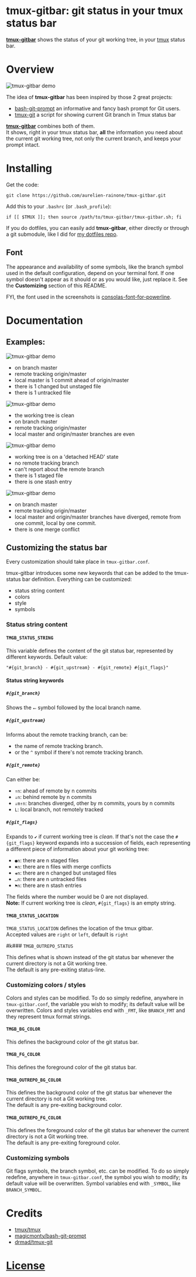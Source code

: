 tmux-gitbar: git status in your tmux status bar
============

[**tmux-gitbar**][2] shows the status of your git working tree, in your
[tmux][1] status bar.


# Overview

![tmux-gitbar
demo](http://aurelien-rainone.github.io/tmux-gitbar/tmux-gitbar-demo.gif)

The idea of **tmux-gitbar** has been inspired by those 2 great projects:
* [bash-git-prompt][3] an informative and fancy bash prompt for Git users.
* [tmux-git][4] a script for showing current Git branch in Tmux status bar

[**tmux-gitbar**][2] combines both of them.  
It shows, right in your tmux status bar, **all** the information you need about
the current git working tree, not only the current branch, and keeps your
prompt intact.

# Installing

Get the code:

    git clone https://github.com/aurelien-rainone/tmux-gitbar.git

Add this to your `.bashrc` (or `.bash_profile`):

    if [[ $TMUX ]]; then source /path/to/tmux-gitbar/tmux-gitbar.sh; fi

If you do dotfiles, you can easily add **tmux-gitbar**, either directly or
through a git submodule, like I did for [my dotfiles repo][5]. 

## Font

The appearance and availability of some symbols, like the branch symbol used in
the default configuration, depend on your terminal font. If one symbol doesn't
appear as it should or as you would like, just replace it. See the
**Customizing** section of this README.

FYI, the font used in the screenshots is [consolas-font-for-powerline][6].

# Documentation

## Examples:

![tmux-gitbar demo](http://aurelien-rainone.github.io/tmux-gitbar/example1.png)
 - on branch master
 - remote tracking origin/master
 - local master is 1 commit ahead of origin/master
 - there is 1 changed but unstaged file
 - there is 1 untracked file

![tmux-gitbar demo](http://aurelien-rainone.github.io/tmux-gitbar/example2.png)
 - the working tree is clean
 - on branch master
 - remote tracking origin/master
 - local master and origin/master branches are even

![tmux-gitbar demo](http://aurelien-rainone.github.io/tmux-gitbar/example3.png)
 - working tree is on a 'detached HEAD' state
 - no remote tracking branch
 - can't report about the remote branch
 - there is 1 staged file
 - there is one stash entry

![tmux-gitbar demo](http://aurelien-rainone.github.io/tmux-gitbar/example4.png)
 - on branch master
 - remote tracking origin/master
 - local master and origin/master branches have diverged, remote
   from one commit, local by one commit.
 - there is one merge conflict


## Customizing the status bar

Every customization should take place in `tmux-gitbar.conf`.  

tmux-gitbar introduces some new keywords that can be added to the tmux-status bar
definition. Everything can be customized:
 - status string content
 - colors
 - style
 - symbols

### Status string content

#### `TMGB_STATUS_STRING`

This variable defines the content of the git status bar, represented by
different keywords.
Default value:

    "#{git_branch} - #{git_upstream} - #{git_remote} #{git_flags}"

#### Status string keywords

##### `#{git_branch}`

Shows the `⭠` symbol followed by the local branch name.

##### `#{git_upstream}`

Informs about the remote tracking branch, can be:
 - the name of remote tracking branch.
 - or the `^` symbol if there's not remote tracking branch.

##### `#{git_remote}`

Can either be:
 - `↑n`: ahead of remote by n commits
 - `↓n`: behind remote by n commits
 - `↓m↑n`: branches diverged, other by m commits, yours by n commits
 - `L`: local branch, not remotely tracked

##### `#{git_flags}`

Expands to `✔` if current working tree is *clean*. If that's not the case
the `#{git_flags}` keyword expands into a succession of fields, each
representing a different piece of information about your git working tree:
 - `●n`: there are n staged files
 - `✖n`: there are n files with merge conflicts
 - `✚n`: there are n changed but unstaged files
 - `…n`: there are n untracked files
 - `⚑n`: there are n stash entries

The fields where the number would be 0 are not displayed.  
**Note:**
If current working tree is *clean*, `#{git_flags}` is an empty string.


#### `TMGB_STATUS_LOCATION`

`TMGB_STATUS_LOCATION` defines the location of the tmux gitbar.  
Accepted values are `right` or `left`, default is `right`


#k### `TMGB_OUTREPO_STATUS`

This defines what is shown instead of the git status bar whenever the current
directory is not a Git working tree.  
The default is any pre-exiting status-line.

### Customizing colors / styles

Colors and styles can be modified. To do so simply redefine, anywhere in
`tmux-gitbar.conf`, the variable you wish to modify; its default value will be
overwritten. Colors and styles variables end with `_FMT`, like `BRANCH_FMT` and
they represent tmux format strings.

#### `TMGB_BG_COLOR`

This defines the background color of the git status bar.

#### `TMGB_FG_COLOR`

This defines the foreground color of the git status bar.

#### `TMGB_OUTREPO_BG_COLOR`

This defines the background color of the git status bar whenever the current
directory is not a Git working tree.  
The default is any pre-exiting background color.

#### `TMGB_OUTREPO_FG_COLOR`

This defines the foreground color of the git status bar whenever the current
directory is not a Git working tree.  
The default is any pre-exiting foreground color.


### Customizing symbols

Git flags symbols, the branch symbol, etc. can be modified. To do so simply
redefine, anywhere in `tmux-gitbar.conf`, the symbol you wish to modify; its
default value will be overwritten. Symbol variables end with `_SYMBOL`, like
`BRANCH_SYMBOL`.

# Credits

 - [tmux/tmux][1]
 - [magicmonty/bash-git-prompt][3]
 - [drmad/tmux-git][4]


# [License](LICENSE)

[1]: https://github.com/tmux/tmux
[2]: https://github.com/aurelien-rainone/tmux-gitbar
[3]: https://github.com/magicmonty/bash-git-prompt
[4]: https://github.com/drmad/tmux-git
[5]: https://github.com/aurelien-rainone/dotfiles
[6]: https://github.com/runsisi/consolas-font-for-powerline

